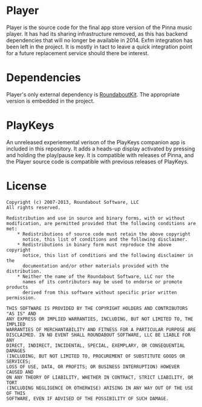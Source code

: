 Player
======

Player is the source code for the final app store version of the Pinna music player. It has had its sharing infrastructure removed, as this has backend dependencies that will no longer be available in 2014. Exfm integration has been left in the project. It is mostly in tact to leave a quick integration point for a future replacement service should there be interest.

Dependencies
============

Player's only external dependency is [RoundaboutKit](https://github.com/decarbonization/RoundaboutKit). The appropriate version is embedded in the project.

PlayKeys
========

An unreleased experiemental verison of the PlayKeys companion app is included in this repository. It adds a heads-up display activated by pressing and holding the play/pause key. It is compatible with releases of Pinna, and the Player source code is compatible with previous releases of PlayKeys.

License
=======

	Copyright (c) 2007-2013, Roundabout Software, LLC
	All rights reserved.

	Redistribution and use in source and binary forms, with or without
	modification, are permitted provided that the following conditions are met:
	    * Redistributions of source code must retain the above copyright
	      notice, this list of conditions and the following disclaimer.
	    * Redistributions in binary form must reproduce the above copyright
	      notice, this list of conditions and the following disclaimer in the
	      documentation and/or other materials provided with the distribution.
	    * Neither the name of the Roundabout Software, LLC nor the
	      names of its contributors may be used to endorse or promote products
	      derived from this software without specific prior written permission.

	THIS SOFTWARE IS PROVIDED BY THE COPYRIGHT HOLDERS AND CONTRIBUTORS "AS IS" AND
	ANY EXPRESS OR IMPLIED WARRANTIES, INCLUDING, BUT NOT LIMITED TO, THE IMPLIED
	WARRANTIES OF MERCHANTABILITY AND FITNESS FOR A PARTICULAR PURPOSE ARE
	DISCLAIMED. IN NO EVENT SHALL ROUNDABOUT SOFTWARE, LLC BE LIABLE FOR ANY
	DIRECT, INDIRECT, INCIDENTAL, SPECIAL, EXEMPLARY, OR CONSEQUENTIAL DAMAGES
	(INCLUDING, BUT NOT LIMITED TO, PROCUREMENT OF SUBSTITUTE GOODS OR SERVICES;
	LOSS OF USE, DATA, OR PROFITS; OR BUSINESS INTERRUPTION) HOWEVER CAUSED AND
	ON ANY THEORY OF LIABILITY, WHETHER IN CONTRACT, STRICT LIABILITY, OR TORT
	(INCLUDING NEGLIGENCE OR OTHERWISE) ARISING IN ANY WAY OUT OF THE USE OF THIS
	SOFTWARE, EVEN IF ADVISED OF THE POSSIBILITY OF SUCH DAMAGE.